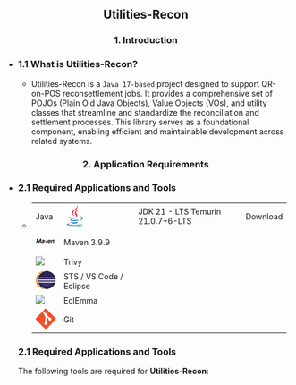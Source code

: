 <div align="center">
  <h2>Utilities-Recon</h2>
</div>

<div align="center">
  <h3>1. Introduction</h3>
</div>

* ### 1.1 What is Utilities-Recon?
  * Utilities-Recon is a ``Java 17-based`` project designed to support QR-on-POS reconsettlement jobs. It provides a comprehensive set of POJOs (Plain Old Java Objects), Value Objects (VOs), and utility classes that streamline and standardize the reconciliation and settlement processes. This library serves as a foundational component, enabling efficient and maintainable development across related systems.
<div align="center">
  <h3>2. Application Requirements</h3>
</div>

* ### 2.1 Required Applications and Tools
  *  <table>
    <tr>
      <td>Java</td>
      <td><img src="https://raw.githubusercontent.com/devicons/devicon/master/icons/java/java-original.svg" width="40"/></td>
      <td>JDK 21 - LTS Temurin 21.0.7+6-LTS</td>
      <td>  <a href="https://adoptium.net/temurin/releases/?package=jdk&version=21&os=any&arch=any" target="_blank" style="text-decoration: none;">
     Download
      </a> </td>
    </tr>
    <tr>
      <td><img src="https://raw.githubusercontent.com/devicons/devicon/master/icons/maven/maven-original-wordmark.svg" width="40"/></td>
      <td>Maven 3.9.9</td>
    </tr>
    <tr>
      <td><img src="https://avatars.githubusercontent.com/u/5429470?s=200&v=4" width="40"/></td>
      <td>Trivy</td>
    </tr>
    <tr>
      <td><img src="https://raw.githubusercontent.com/devicons/devicon/master/icons/eclipse/eclipse-original.svg" width="40"/></td>
      <td>STS / VS Code / Eclipse</td>
    </tr>
    <tr>
      <td><img src="https://avatars.githubusercontent.com/u/12418716?s=200&v=4" width="40"/></td>
      <td>EclEmma</td>
    </tr>
    <tr>
      <td><img src="https://raw.githubusercontent.com/devicons/devicon/master/icons/git/git-original.svg" width="40"/></td>
      <td>Git</td>
    </tr>
  </table>
### 2.1 Required Applications and Tools

The following tools are required for **Utilities-Recon**:


